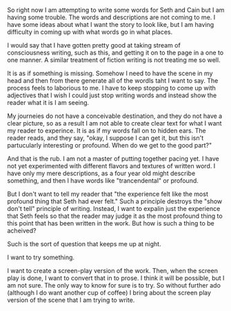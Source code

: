 So right now I am attempting to write some words for Seth and Cain but I am
having some trouble. The words and descriptions are not coming to me. I have
some ideas about what I want the story to look like, but I am having difficulty
in coming up with what words go in what places.

I would say that I have gotten pretty good at taking stream of consciousness
writing, such as this, and getting it on to the page in a one to one manner. A
similar treatment of fiction writing is not treating me so well.

It is as if something is missing. Somehow I need to have the scene in my head
and then from there generate all of the wordls taht I want to say. The process
feels to laborious to me. I have to keep stopping to come up with adjectives
that I wish I could just stop writing words and instead show the reader what it
is I am seeing.

My journeies do not have a conceivable destination, and they do not have a
clear picture, so as a result I am not able to create clear text for what I
want my reader to experince. It is as if my words fall on to hidden ears. The
reader reads, and they say, "okay, I suppose I can get it, but this isn't
partucularly interesting or profound. When do we get to the good part?"

And that is the rub. I am not a master of putting together pacing yet. I have
not yet experimented with different flavors and textures of written word. I
have only my mere descriptions, as a four year old might describe something,
and then I have words like "trancendental" or profound.

But I don't want to tell my reader that "the experience felt like the most
profound thing that Seth had ever felt." Such a principle destroys the "show
don't tell" principle of writing. Instead, I want to expalin just the
experience that Seth feels so that the reader may judge it as the most profound
thing to this point that has been written in the work. But how is such a thing
to be acheived?

Such is the sort of question that keeps me up at night.

I want to try something.

I want to create a screen-play version of the work. Then, when the screen play
is done, I want to convert that in to prose. I think it will be possible, but I
am not sure. The only way to know for sure is to try. So without further ado
(although I do want another cup of coffee) I bring about the screen play
version of the scene that I am trying to write.

